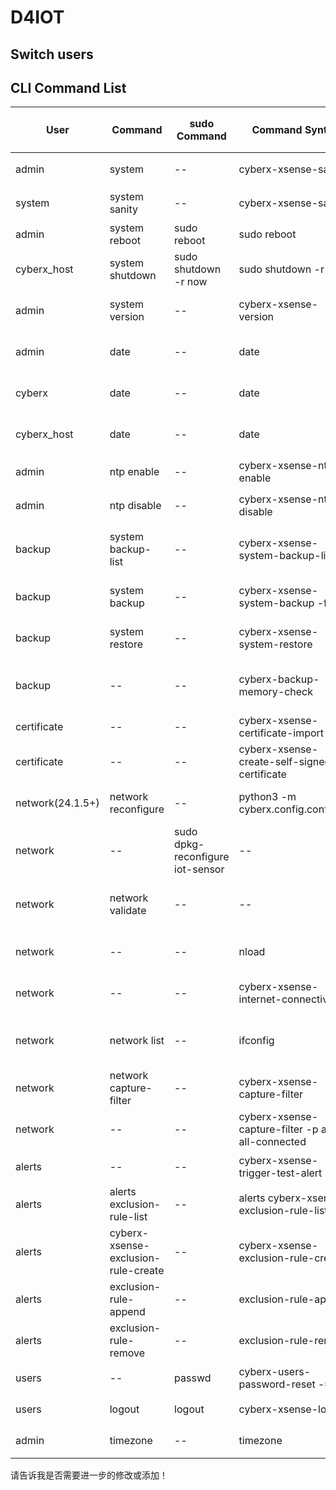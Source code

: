 # D4IOT

## Switch users

## CLI Command List

| User           | Command                       | sudo Command                               | Command Syntax                                  | Operation Description (中文)             | Operation Description (English)         |
|----------------|-------------------------------|--------------------------------------------|-------------------------------------------------|------------------------------------------|-----------------------------------------|
| admin          | system                        | --                                         | cyberx-xsense-sanity                           | 检查系统状态                              | check sanity                           |
| system         | system sanity                 | --                                         | cyberx-xsense-sanity                           | 检查系统状态                              | check the system state                  |
| admin          | system reboot                 | sudo reboot                                | sudo reboot                                     | 重启传感器                                | restart the sensor                      |
| cyberx_host    | system shutdown               | sudo shutdown -r now                       | sudo shutdown -r now                            | 关闭传感器                                | shutdown the sensor                     |
| admin          | system version                | --                                         | cyberx-xsense-version                          | 获取系统版本                              | get the system version                  |
| admin          | date                          | --                                         | date                                            | 获取系统日期和时间                        | get system date and time                |
| cyberx         | date                          | --                                         | date                                            | 获取系统日期和时间                        | get system date and time                |
| cyberx_host    | date                          | --                                         | date                                            | 获取系统日期和时间                        | get system date and time                |
| admin          | ntp enable                    | --                                         | cyberx-xsense-ntp-enable                       | 启用NTP时间同步                           | enable NTP for time sync                |
| admin          | ntp disable                   | --                                         | cyberx-xsense-ntp-disable                      | 禁用NTP时间同步                           | disable NTP for time sync                |
| backup         | system backup-list            | --                                         | cyberx-xsense-system-backup-list               | 列出所有可用备份                          | list all available backups on the sensor |
| backup         | system backup                 | --                                         | cyberx-xsense-system-backup -f <filename>     | 创建传感器的备份                          | create a backup of the sensor             |
| backup         | system restore                | --                                         | cyberx-xsense-system-restore                   | 从传感器备份恢复                          | restore from backups on the sensor       |
| backup         | --                            | --                                         | cyberx-backup-memory-check                     | 检查备份空间分配                          | check how much space is allocated for backups |
| certificate     | --                            | --                                         | cyberx-xsense-certificate-import               | 导入证书                                  | import certificate                       |
| certificate     | --                            | --                                         | cyberx-xsense-create-self-signed-certificate   | 创建自签名证书                            | create a self-signed certificate        |
| network(24.1.5+)| network reconfigure          | --                                         | python3 -m cyberx.config.configure             | 重新配置网络设置                          | reconfigure network settings             |
| network        | --                            | sudo dpkg-reconfigure iot-sensor          | --                                              | 重新配置网络设置                          | reconfigure network settings             |
| network        | network validate              | --                                         | --                                              | 验证并显示网络配置                        | validate and show network configuration   |
| network        | --                            | --                                         | nload                                          | 显示不同接口的流量                        | show traffic on different interfaces     |
| network        | --                            | --                                         | cyberx-xsense-internet-connectivity            | 检查互联网连接                            | check internet connectivity               |
| network        | network list                 | --                                         | ifconfig                                       | 显示配置接口的状态                        | show status of configured interfaces      |
| network        | network capture-filter        | --                                         | cyberx-xsense-capture-filter                   | 配置捕获过滤器                            | configure capture filter                  |
| network        | --                            | --                                         | cyberx-xsense-capture-filter -p all -m all-connected| 重置捕获过滤器                          | reset capture filter                      |
| alerts         | --                            | --                                         | cyberx-xsense-trigger-test-alert              | 触发测试警报                              | trigger a test alert                     |
| alerts         | alerts exclusion-rule-list    | --                                         | alerts cyberx-xsense-exclusion-rule-list       | 列出所有警报排除规则                      | list all alert exclusion rules           |
| alerts         | cyberx-xsense-exclusion-rule-create| --                                   | cyberx-xsense-exclusion-rule-create            | 创建新的警报排除规则                      | create new alert exclusion rule          |
| alerts         | exclusion-rule-append         | --                                         | exclusion-rule-append                           | 修改警报排除规则                          | modify alert exclusion rule              |
| alerts         | exclusion-rule-remove         | --                                         | exclusion-rule-remove                           | 删除警报排除规则                          | delete alert exclusion rule              |
| users          | --                            | passwd                                     | cyberx-users-password-reset -u <user> -p <password> | 重置用户密码                              | reset user password                      |
| users          | logout                        | logout                                     | cyberx-xsense-logout                           | 退出用户                                  | log out of the user                     |
| admin          | timezone                      | --                                         | timezone                                        | 获取时区信息                              | get timezone information                  |

请告诉我是否需要进一步的修改或添加！
